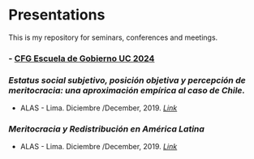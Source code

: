# Presentations

This is my repository for seminars, conferences and meetings.

### - [CFG Escuela de Gobierno UC 2024](https://juancarloscastillo.github.io/presentations/escuela-gobierno-2024/escuela-gobierno-2024.html)

### _Estatus social subjetivo, posición objetiva y percepción de meritocracia: una aproximación empírica al caso de Chile._
* ALAS - Lima. Diciembre /December, 2019. [_Link_](https://jciturras.github.io/presentations/alas-lima-2019/presentacion-alas19.html)

### _Meritocracia y Redistribución en América Latina_
* ALAS - Lima. Diciembre /December, 2019. [_Link_](https://jciturras.github.io/presentations/panel-alas19/ALAS2019.html)

